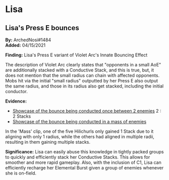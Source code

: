 # Lisa

## Lisa's Press E bounces

**By:** ArchedNosi\#1484  
**Added:** 04/15/2021

**Finding:** Lisa's Press E variant of Violet Arc's Innate Bouncing Effect

The description of Violet Arc clearly states that "opponents in a small AoE" are additionally stacked with a Conductive Stack, and this is true, but, it does not mention that the small radius can chain with affected opponents. Mobs hit via the initial "small radius" outputted by her Press E also output the same radius, and those in its radius also get stacked, including the initial conductor.

**Evidence:**

* [Showcase of the bounce being conducted once between 2 enemies](https://youtu.be/10QqWDgefpU) 2 : 2 Stacks
* [Showcase of the bounce being conducted in a mass of enemies](https://youtu.be/t8SdGCkJ1lM)

In the 'Mass' clip, one of the five Hilichurls only gained 1 Stack due to it aligning with only 1 radius, while the others had aligned in multiple radii, resulting in them gaining multiple stacks.

**Significance:** Lisa can easily abuse this knowledge in tightly packed groups to quickly and efficiently stack her Conductive Stacks. This allows for smoother and more rapid gameplay. Also, with the inclusion of C1, Lisa can efficiently recharge her Elemental Burst given a group of enemies whenever she is on-field.

